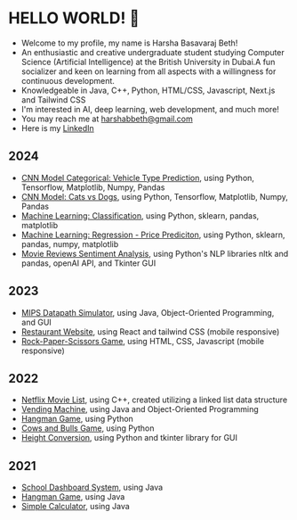 # HELLO WORLD! 👋

<!--
**HarshaBeth/HarshaBeth** is a ✨ _special_ ✨ repository because its `README.md` (this file) appears on your GitHub profile.

Here are some ideas to get you started:

- 🔭 I’m currently working on ...
- 🌱 I’m currently learning ...
- 👯 I’m looking to collaborate on ...
- 🤔 I’m looking for help with ...
- 💬 Ask me about ...
- 📫 How to reach me: ...
- 😄 Pronouns: ...
- ⚡ Fun fact: ...
-->

- Welcome to my profile, my name is Harsha Basavaraj Beth!
- An enthusiastic and creative undergraduate student studying Computer Science (Artificial Intelligence) at the British University in Dubai.A fun socializer and keen on learning from all aspects with a willingness for continuous development.
- Knowledgeable in Java, C++, Python, HTML/CSS, Javascript, Next.js and Tailwind CSS
- I'm interested in AI, deep learning, web development, and much more!
- You may reach me at harshabbeth@gmail.com
- Here is my [LinkedIn](https://www.linkedin.com/in/harsha-beth-6b376123a/)


## 2024
- [CNN Model Categorical: Vehicle Type Prediction](https://github.com/HarshaBeth/CNN-Vehicle-Prediction), using Python, Tensorflow, Matplotlib, Numpy, Pandas
- [CNN Model: Cats vs Dogs](https://github.com/HarshaBeth/Cats-VS-Dogs), using Python, Tensorflow, Matplotlib, Numpy, Pandas
- [Machine Learning: Classification](https://github.com/HarshaBeth/Machine-Learning-Classification), using Python, sklearn, pandas, matplotlib
- [Machine Learning: Regression - Price Prediciton](https://github.com/HarshaBeth/Machine-Learning-Price-Prediction), using Python, sklearn, pandas, numpy, matplotlib
- [Movie Reviews Sentiment Analysis](https://github.com/HarshaBeth/Movie-Review-Sentiment-Analysis), using Python's NLP libraries nltk and pandas,  openAI API, and Tkinter GUI


## 2023
- [MIPS Datapath Simulator](https://github.com/HarshaBeth/MIPS-Datapath-Simulator/tree/main), using Java, Object-Oriented Programming, and GUI
- [Restaurant Website](https://restaurant-website-harshabeth.vercel.app/), using React and tailwind CSS (mobile responsive)
- [Rock-Paper-Scissors Game](https://github.com/HarshaBeth/Rock_Paper_Scissors-Game), using HTML, CSS, Javascript (mobile responsive)

## 2022
- [Netflix Movie List](https://github.com/HarshaBeth/Netflix-Project), using C++, created utilizing a linked list data structure
- [Vending Machine](https://github.com/HarshaBeth/Vending-Machine), using Java and Object-Oriented Programming
- [Hangman Game](https://github.com/HarshaBeth/Python-Hangman-Game), using Python
- [Cows and Bulls Game](https://github.com/HarshaBeth/Cows-and-Bulls-Game), using Python
- [Height Conversion](https://github.com/HarshaBeth/Height-Conversion), using Python and tkinter library for GUI

## 2021
- [School Dashboard System](https://github.com/HarshaBeth/School-Dashboard), using Java
- [Hangman Game](https://github.com/HarshaBeth/Java-Hangman-Game), using Java
- [Simple Calculator](https://github.com/HarshaBeth/Simple-Calculator), using Java

